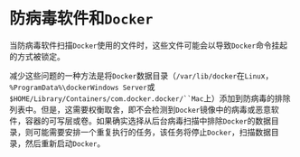 # 防病毒软件和`Docker`

当防病毒软件扫描`Docker`使用的文件时，这些文件可能会以导致`Docker`命令挂起的方式被锁定。

减少这些问题的一种方法是将`Docker`数据目录（`/var/lib/docker`在`Linu`x，`%ProgramData%\dockerWindows Server`或`$HOME/Library/Containers/com.docker.docker/``Mac`上）添加到防病毒的排除列表中。但是，这需要权衡取舍，即不会检测到`Docker`镜像中的病毒或恶意软件，容器的可写层或卷。如果确实选择从后台病毒扫描中排除`Docker`的数据目录，则可能需要安排一个重复执行的任务，该任务将停止`Docker`，扫描数据目录，然后重新启动`Docker`。